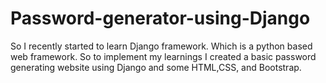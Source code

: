 # Password-generator-using-Django

So I recently started to learn Django framework. Which is a python based web framework. So to implement my learnings I created a basic password generating website using Django and some HTML,CSS, and Bootstrap. 
